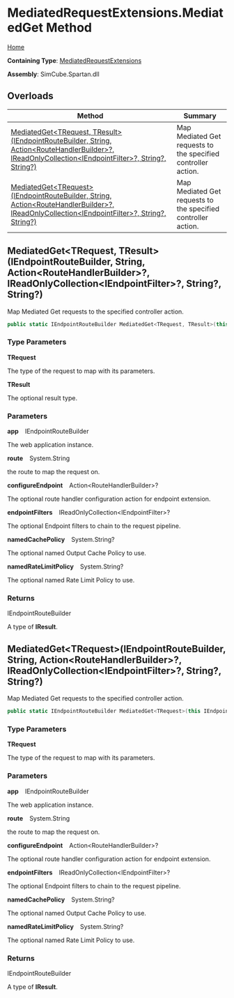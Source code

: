 # MediatedRequestExtensions\.MediatedGet Method

[Home](../../../../README.md)

**Containing Type**: [MediatedRequestExtensions](../README.md)

**Assembly**: SimCube\.Spartan\.dll

## Overloads

| Method | Summary |
| ------ | ------- |
| [MediatedGet\<TRequest, TResult\>(IEndpointRouteBuilder, String, Action\<RouteHandlerBuilder\>?, IReadOnlyCollection\<IEndpointFilter\>?, String?, String?)](#3239312544) | Map Mediated Get requests to the specified controller action\. |
| [MediatedGet\<TRequest\>(IEndpointRouteBuilder, String, Action\<RouteHandlerBuilder\>?, IReadOnlyCollection\<IEndpointFilter\>?, String?, String?)](#2423506945) | Map Mediated Get requests to the specified controller action\. |

<a id="3239312544"></a>

## MediatedGet\<TRequest, TResult\>\(IEndpointRouteBuilder, String, Action\<RouteHandlerBuilder\>?, IReadOnlyCollection\<IEndpointFilter\>?, String?, String?\) 

  
Map Mediated Get requests to the specified controller action\.

```csharp
public static IEndpointRouteBuilder MediatedGet<TRequest, TResult>(this IEndpointRouteBuilder app, string route, Action<RouteHandlerBuilder>? configureEndpoint = null, IReadOnlyCollection<IEndpointFilter>? endpointFilters = null, string? namedCachePolicy = null, string? namedRateLimitPolicy = null) where TRequest : SimCube.Spartan.Interfaces.IMediatedRequest<TResult>
```

### Type Parameters

**TRequest**

The type of the request to map with its parameters\.

**TResult**

The optional result type\.

### Parameters

**app** &ensp; IEndpointRouteBuilder

The web application instance\.

**route** &ensp; System\.String

the route to map the request on\.

**configureEndpoint** &ensp; Action\<RouteHandlerBuilder\>?

The optional route handler configuration action for endpoint extension\.

**endpointFilters** &ensp; IReadOnlyCollection\<IEndpointFilter\>?

The optional Endpoint filters to chain to the request pipeline\.

**namedCachePolicy** &ensp; System\.String?

The optional named Output Cache Policy to use\.

**namedRateLimitPolicy** &ensp; System\.String?

The optional named Rate Limit Policy to use\.

### Returns

IEndpointRouteBuilder

A type of **IResult**\.<a id="2423506945"></a>

## MediatedGet\<TRequest\>\(IEndpointRouteBuilder, String, Action\<RouteHandlerBuilder\>?, IReadOnlyCollection\<IEndpointFilter\>?, String?, String?\) 

  
Map Mediated Get requests to the specified controller action\.

```csharp
public static IEndpointRouteBuilder MediatedGet<TRequest>(this IEndpointRouteBuilder app, string route, Action<RouteHandlerBuilder>? configureEndpoint = null, IReadOnlyCollection<IEndpointFilter>? endpointFilters = null, string? namedCachePolicy = null, string? namedRateLimitPolicy = null) where TRequest : SimCube.Spartan.Interfaces.IMediatedRequest<IResult>
```

### Type Parameters

**TRequest**

The type of the request to map with its parameters\.

### Parameters

**app** &ensp; IEndpointRouteBuilder

The web application instance\.

**route** &ensp; System\.String

the route to map the request on\.

**configureEndpoint** &ensp; Action\<RouteHandlerBuilder\>?

The optional route handler configuration action for endpoint extension\.

**endpointFilters** &ensp; IReadOnlyCollection\<IEndpointFilter\>?

The optional Endpoint filters to chain to the request pipeline\.

**namedCachePolicy** &ensp; System\.String?

The optional named Output Cache Policy to use\.

**namedRateLimitPolicy** &ensp; System\.String?

The optional named Rate Limit Policy to use\.

### Returns

IEndpointRouteBuilder

A type of **IResult**\.